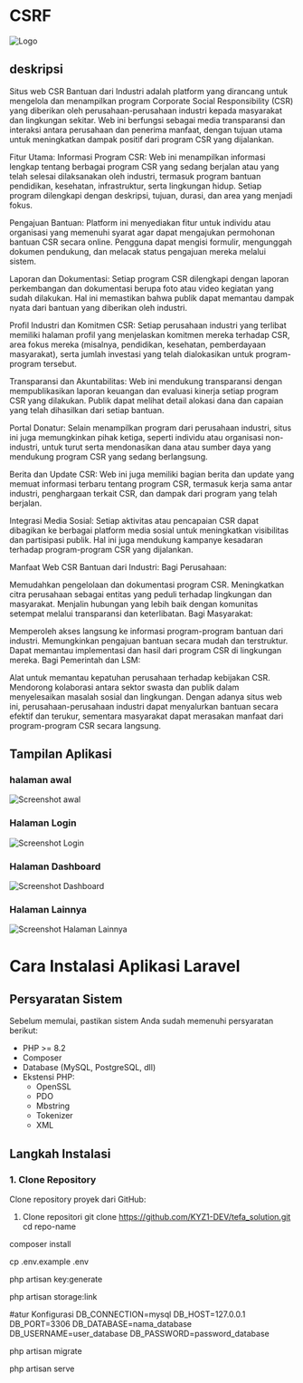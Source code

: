 
# CSRF

![Logo](gambarss/tefa%20Logo.png)



## deskripsi

Situs web CSR Bantuan dari Industri adalah platform yang dirancang untuk mengelola dan menampilkan program Corporate Social Responsibility (CSR) yang diberikan oleh perusahaan-perusahaan industri kepada masyarakat dan lingkungan sekitar. Web ini berfungsi sebagai media transparansi dan interaksi antara perusahaan dan penerima manfaat, dengan tujuan utama untuk meningkatkan dampak positif dari program CSR yang dijalankan.

Fitur Utama:
Informasi Program CSR: Web ini menampilkan informasi lengkap tentang berbagai program CSR yang sedang berjalan atau yang telah selesai dilaksanakan oleh industri, termasuk program bantuan pendidikan, kesehatan, infrastruktur, serta lingkungan hidup. Setiap program dilengkapi dengan deskripsi, tujuan, durasi, dan area yang menjadi fokus.

Pengajuan Bantuan: Platform ini menyediakan fitur untuk individu atau organisasi yang memenuhi syarat agar dapat mengajukan permohonan bantuan CSR secara online. Pengguna dapat mengisi formulir, mengunggah dokumen pendukung, dan melacak status pengajuan mereka melalui sistem.

Laporan dan Dokumentasi: Setiap program CSR dilengkapi dengan laporan perkembangan dan dokumentasi berupa foto atau video kegiatan yang sudah dilakukan. Hal ini memastikan bahwa publik dapat memantau dampak nyata dari bantuan yang diberikan oleh industri.

Profil Industri dan Komitmen CSR: Setiap perusahaan industri yang terlibat memiliki halaman profil yang menjelaskan komitmen mereka terhadap CSR, area fokus mereka (misalnya, pendidikan, kesehatan, pemberdayaan masyarakat), serta jumlah investasi yang telah dialokasikan untuk program-program tersebut.

Transparansi dan Akuntabilitas: Web ini mendukung transparansi dengan mempublikasikan laporan keuangan dan evaluasi kinerja setiap program CSR yang dilakukan. Publik dapat melihat detail alokasi dana dan capaian yang telah dihasilkan dari setiap bantuan.

Portal Donatur: Selain menampilkan program dari perusahaan industri, situs ini juga memungkinkan pihak ketiga, seperti individu atau organisasi non-industri, untuk turut serta mendonasikan dana atau sumber daya yang mendukung program CSR yang sedang berlangsung.

Berita dan Update CSR: Web ini juga memiliki bagian berita dan update yang memuat informasi terbaru tentang program CSR, termasuk kerja sama antar industri, penghargaan terkait CSR, dan dampak dari program yang telah berjalan.

Integrasi Media Sosial: Setiap aktivitas atau pencapaian CSR dapat dibagikan ke berbagai platform media sosial untuk meningkatkan visibilitas dan partisipasi publik. Hal ini juga mendukung kampanye kesadaran terhadap program-program CSR yang dijalankan.

Manfaat Web CSR Bantuan dari Industri:
Bagi Perusahaan:

Memudahkan pengelolaan dan dokumentasi program CSR.
Meningkatkan citra perusahaan sebagai entitas yang peduli terhadap lingkungan dan masyarakat.
Menjalin hubungan yang lebih baik dengan komunitas setempat melalui transparansi dan keterlibatan.
Bagi Masyarakat:

Memperoleh akses langsung ke informasi program-program bantuan dari industri.
Memungkinkan pengajuan bantuan secara mudah dan terstruktur.
Dapat memantau implementasi dan hasil dari program CSR di lingkungan mereka.
Bagi Pemerintah dan LSM:

Alat untuk memantau kepatuhan perusahaan terhadap kebijakan CSR.
Mendorong kolaborasi antara sektor swasta dan publik dalam menyelesaikan masalah sosial dan lingkungan.
Dengan adanya situs web ini, perusahaan-perusahaan industri dapat menyalurkan bantuan secara efektif dan terukur, sementara masyarakat dapat merasakan manfaat dari program-program CSR secara langsung.

## Tampilan Aplikasi

### halaman awal

![Screenshot awal](gambarss/lobby.png)

### Halaman Login

![Screenshot Login](gambarss/login.png)

### Halaman Dashboard

![Screenshot Dashboard](gambarss/dashboard.png)

### Halaman Lainnya

![Screenshot Halaman Lainnya](gambarss/lain.png)

# Cara Instalasi Aplikasi Laravel

## Persyaratan Sistem
Sebelum memulai, pastikan sistem Anda sudah memenuhi persyaratan berikut:
- PHP >= 8.2
- Composer
- Database (MySQL, PostgreSQL, dll)
- Ekstensi PHP:
  - OpenSSL
  - PDO
  - Mbstring
  - Tokenizer
  - XML

## Langkah Instalasi

### 1. Clone Repository
Clone repository proyek dari GitHub:
1. Clone repositori
    git clone https://github.com/KYZ1-DEV/tefa_solution.git
    cd repo-name   

composer install

cp .env.example .env

php artisan key:generate

php artisan storage:link

#atur Konfigurasi
DB_CONNECTION=mysql
DB_HOST=127.0.0.1
DB_PORT=3306
DB_DATABASE=nama_database
DB_USERNAME=user_database
DB_PASSWORD=password_database

php artisan migrate

php artisan serve
